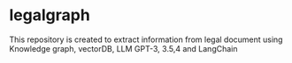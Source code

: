 # legalgraph
This repository is created to extract information from legal document using Knowledge graph, vectorDB, LLM GPT-3, 3.5,4 and LangChain 
